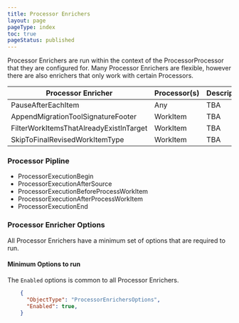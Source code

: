 ```yaml
---
title: Processor Enrichers
layout: page
pageType: index
toc: true
pageStatus: published
---
```


Processor Enrichers are run within the context of the ProcessorProcessor that they are
configured for. Many Processor Enrichers are flexible, however there are also enrichers that only
work with certain Processors.

| Processor Enricher                      | Processor(s) | Description |
| --------------------------------------- | ------------ | ----------- |
| PauseAfterEachItem                      | Any          | TBA         |
| AppendMigrationToolSignatureFooter      | WorkItem     | TBA         |
| FilterWorkItemsThatAlreadyExistInTarget | WorkItem     | TBA         |
| SkipToFinalRevisedWorkItemType          | WorkItem     | TBA         |

### Processor Pipline

- ProcessorExecutionBegin
- ProcessorExecutionAfterSource
- ProcessorExecutionBeforeProcessWorkItem
- ProcessorExecutionAfterProcessWorkItem
- ProcessorExecutionEnd

### Processor Enricher Options

All Processor Enrichers have a minimum set of options that are required to run.

#### Minimum Options to run

The `Enabled` options is common to all Processor Enrichers.

```JSON
    {
      "ObjectType": "ProcessorEnrichersOptions",
      "Enabled": true,
    }
```
